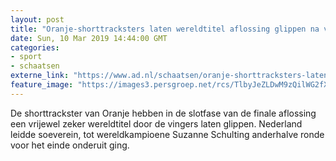 ```yaml
---
layout: post
title: "Oranje-shorttracksters laten wereldtitel aflossing glippen na val Schulting in slotfase"
date: Sun, 10 Mar 2019 14:44:00 GMT
categories: 
- sport 
- schaatsen 
externe_link: "https://www.ad.nl/schaatsen/oranje-shorttracksters-laten-wereldtitel-aflossing-glippen-na-val-schulting-in-slotfase~a5f85970/"
feature_image: "https://images3.persgroep.net/rcs/TlbyJeZLDwM9zQilWG2fXl0g28M/diocontent/143151445/_fitwidth/400/?appId=21791a8992982cd8da851550a453bd7f&quality=0.7"
---
```


De shorttrackster van Oranje hebben in de slotfase van de finale aflossing een vrijewel zeker wereldtitel door de vingers laten glippen. Nederland leidde soeverein, tot wereldkampioene Suzanne Schulting anderhalve ronde voor het einde onderuit ging.
